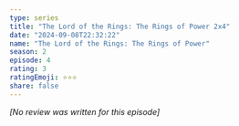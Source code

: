 ```yaml
---
type: series
title: "The Lord of the Rings: The Rings of Power 2x4"
date: "2024-09-08T22:32:22"
name: "The Lord of the Rings: The Rings of Power"
season: 2
episode: 4
rating: 3
ratingEmoji: ⭐️⭐️⭐️
share: false
---
```


*[No review was written for this episode]*
